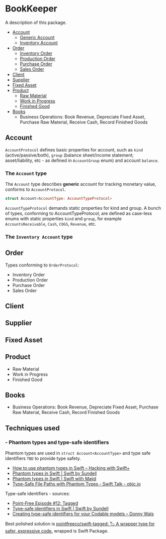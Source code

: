 # BookKeeper

A description of this package.

* [Account](#account)
    * [Generic Account](#generic-account)
    * [Inventory Account](#inventory-account)
* [Order](#order)
    * [Inventory Order](#inventory-order)
    * [Production Order](#production-order)
    * [Purchase Order](#purchase-order)
    * [Sales Order](#sales-order)
* [Client](#client)
* [Supplier](#supplier)
* [Fixed Asset](#fixed-asset)
* [Product](#product)
    * [Raw Material](#raw-material)
    * [Work in Progress](#work-in-progress)
    * [Finished Good](#finished-good)
* [Books](#books)
    * Business Operations: Book Revenue, Depreciate Fixed Asset, Purchase Raw Material, Receive Cash, Record Finished Goods


## Account
`AccountProtocol` defines basic properties for account, such as `kind` (active/passive/both), `group` (balance sheet/income statement; asset/liability, etc - as defined in `AccountGroup` enum) and account `balance`.

### The `Account` type

The `Account` type describes **generic** account for tracking monetary value, conforms to `AccountProtocol`.

```swift
struct Account<AccountType: AccountTypeProtocol>
```

`AccountTypeProtocol` demands static properties for kind and group.
A bunch of types, conforming to AccountTypeProtocol, are defined as case-less enums with static properties `kind` and `group`, for example `AccountsReceivable`, `Cash`, `COGS`, `Revenue`, etc.

### The `Inventory Account` type

## Order

Types conforming to `OrderProtocol`:

* Inventory Order
* Production Order
* Purchase Order
* Sales Order

## Client

## Supplier

## Fixed Asset

## Product

* Raw Material
* Work in Progress
* Finished Good

## Books

* Business Operations: Book Revenue, Depreciate Fixed Asset, Purchase Raw Material, Receive Cash, Record Finished Goods


## Techniques used

### - Phantom types and type-safe identifiers

Phantom types are used in `struct Account<AccountType>` and type safe identifiers `TBD` to provide type safety.

* [How to use phantom types in Swift – Hacking with Swift+](https://www.hackingwithswift.com/plus/advanced-swift/how-to-use-phantom-types-in-swift)  
* [Phantom types in Swift | Swift by Sundell](https://www.swiftbysundell.com/articles/phantom-types-in-swift/)  
* [Phantom types in Swift | Swift with Majid](https://swiftwithmajid.com/2021/02/18/phantom-types-in-swift/)  
* [Type-Safe File Paths with Phantom Types - Swift Talk - objc.io](https://talk.objc.io/episodes/S01E71-type-safe-file-paths-with-phantom-types)  

Type-safe identifiers - sources:  
* [Point-Free Episode #12: Tagged](https://www.pointfree.co/episodes/ep12-tagged)  
* [Type-safe identifiers in Swift | Swift by Sundell](https://www.swiftbysundell.com/articles/type-safe-identifiers-in-swift/)  
* [Creating type-safe identifiers for your Codable models – Donny Wals](https://www.donnywals.com/creating-type-safe-identifiers-for-your-codable-models/)

Best polished solution is [pointfreeco/swift-tagged: 🏷 A wrapper type for safer, expressive code.](https://github.com/pointfreeco/swift-tagged/) wrapped is Swift Package.
